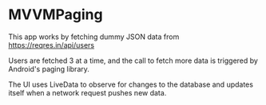 # MVVMPaging

This app works by fetching dummy JSON data from https://reqres.in/api/users

Users are fetched 3 at a time, and the call to fetch more data is triggered by Android's paging library. 

The UI uses LiveData to observe for changes to the database and updates itself when a network request pushes new data.

